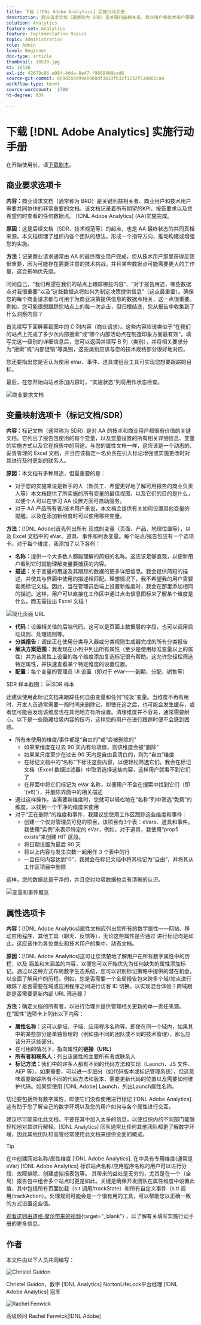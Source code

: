 ```yaml
---
title: 下载 [!DNL Adobe Analytics] 实施行动手册
description: 商业请求文档（通常称为 BRD）是关键利益相关者、商业用户和技术用户需要共同协作的非常重要的文档。该文档记录着所有期望的 KPI、报告要求以及 AA 实施完成后希望看到的任何数据点。
solution: Analytics
feature-set: Analytics
feature: Implementation Basics
topic: Administration
role: Admin
level: Beginner
doc-type: article
thumbnail: 10530.jpg
kt: 10530
exl-id: 42679c86-e08f-4dda-8e47-f9880409bad6
source-git-commit: 058d26bd99ab060df3633fb32f1232f534881ca4
workflow-type: tm+mt
source-wordcount: '1780'
ht-degree: 93%

---
```


# 下载 [!DNL Adobe Analytics] 实施行动手册

在开始使用前，请[下载剧本](assets/aa-implementation-playbook.xlsx)。

## 商业要求选项卡

**内容：**&#x200B;商业请求文档（通常称为 BRD）是关键利益相关者、商业用户和技术用户需要共同协作的非常重要的文档。该文档记录着所有期望的KPI、报告要求以及您希望何时查看的任何数据点。 [!DNL Adobe Analytics] (AA)实施完成。

**原因：**&#x200B;这是后续文档（SDR、技术规范等）的起点，也是 AA 最终状态的共同真相来源。本文档梳理了组织内各个团队的想法，形成一个指导方向，推动构建或增强您的实施。

**方法：**&#x200B;记录商业请求通常由 AA 的最终商业用户完成，但从技术用户那里获得反馈很重要，因为可能存在需要注意的技术挑战，并且某些数据点可能需要更大的工作量，这会影响优先级。

问问自己，“我们希望在我们的站点上跟踪哪些内容”、“对于报告用途，哪些数据点对我很重要”以及“这些数据点将如何为制定决策提供信息”（这点最重要）。确保您的每个商业请求都与可用于为商业决策提供信息的数据点相关，这一点很重要。例如，您可能很想跟踪您站点上的每一次点击，但归根结底，您从报告中收集到了什么洞察内容？

首先填写下面屏幕截图中的 C 列内容（商业请求）。这些内容应该类似于“在我们的站点上完成了多少次内部搜索”或“哪个内部活动点在制造印象方面最有效”。填写完这一级别的详细信息后，您可以返回并填写 B 列（类别），并将相关要求分为“搜索”或“内部促销”等类别，这些类别应该与您的技术规格部分很好地对应。

您还要指出您是否认为使用 eVar、事件、道具或组合工具可实现您想要跟踪的目标。

最后，在您开始向站点添加内容时，“实施状态”列将用作状态检查。

![商业要求文档](assets/brd-template.png)

## 变量映射选项卡（标记文档/SDR）

**内容：**&#x200B;标记文档（通常称为 SDR）是对 AA 的技术和商业用户都很有价值的关键文档。它列出了报告包使用的每个变量，以及变量设置的所有相关详细信息、变量的实施方式以及它在报告中的用途。与您的属性文档一样，这应该是一个动态的、妥善管理的 Excel 文档，并且应该指定一名负责在引入标记增强或实施更改时对其进行及时更新的联系人。

**原因：**&#x200B;本文档有多种用途，但最重要的是：

* 对于您的实施来说是新手的人（新员工、希望更好地了解可用报告的商业负责人等）本文档提供了所实施的所有变量的最佳视图，以及它们的目的是什么，以便个人可以在学习 AA 设置方面可自助服务。
* 对于 AA 产品所有者/技术用户来说，本文档会提供有关如何设置其他变量的提醒，以及在添加新维度时可以使用哪些变量。

**方法：**[!DNL Adobe]首先列出所有 现成的变量（页面、产品、地理位置等），以及 Excel 文档中的 eVar、道具、事件和列表变量。每个站点/报告包应有一个选项卡。对于每个维度，我添加了以下各列：
* **名称：**&#x200B;提供一个大多数人都能理解的简短的名称。这应该足够直观，以便新用户看到它时就能理解变量要捕获的内容。
* **描述：**&#x200B;关于变量的用途及其跟踪的数据的更多详细信息。我会提供简短的描述，并使其与界面中使用的描述相匹配。理想情况下，我不希望我的用户需要查阅标记文档。因此，当在管理员后端上设置新维度时，我会在那里添加相同的描述。这样，用户可以直接在工作区中通过点击信息图标来了解某个维度是什么，而无需拉出 Excel 文档！

![简化页面 URL](assets/page-url-simplified.png)

* **代码：**&#x200B;设置相关值的后端代码。这可以是页面上数据层的字段，也可以调用启动规则、处理规则等。
* **分类报告：**&#x200B;调出正在使用分类导入器或分类规则生成器完成的所有分类报告
* **解决方案范围：**&#x200B;我发现在小列中列出所有属性（至少是使用标准变量以上的属性）并为该属性上设置的每个维度添加复选标记很有帮助。这允许您轻松筛选特定属性，并快速查看某个特定维度的设置位置。
* **配置：**&#x200B;每个变量的管理员 UI 设置（即对于 eVar——到期、分配、销售等）

SDR 样本截图：
![SDR 样本](assets/sample-sdr.png)

还建议使用此标记文档来跟踪任何自由变量和任何“垃圾”变量。当维度不再有用时，开发人员通常需要一段时间来删除它。即使在这之后，也可能会发生缓存，或者您可能会发现该维度也在其他地方有所设置。清理维度并不容易，通常需要耐心。以下是一些隐藏垃圾内容的技巧，这样您的用户在进行跟踪时便不会感到困惑。

* 所有未使用的维度/事件都是“自由的”或“会被删除的”
   * 如果某维度在过去 90 天内有垃圾值，则该维度会被“删除”
   * 如果某尺度至少在过去 90 天内是自由且清白的，则为“自由”维度
   * 在标记文档中的“名称”下标注这些内容，以便轻松筛选它们。我会在标记文档（Excel 数据过滤器）中取消选择这些内容，这样用户就看不到它们了
   * 在界面中将它们标记为 eVar 名称，以便用户不会在搜索中找到它们（即 &#39;(v6)&#39;），并删除界面中的相关描述
* 通过这样操作，当需要新维度时，您就可以轻松地在“名称”列中筛选“免费”的维度，以找到一个干净的维度来使用
* 对于“正在删除”的维度和事件，我建议您使用工作区跟踪这些维度和事件：
   * 创建一个仅对管理员可见的项目，该项目有3个表：eVars、道具和事件。我使用“实例”来表示特定的 eVar，例如，对于道具，我使用“prop5 exists”来创建 HIT 区段。
   * 将日期设置为最后 90 天
   * 将以上内容与发生次数一起用作 3 个表中的行
   * 一旦任何内容达到“0”，我就会在标记文档中将其标记为“自由”，并将其从工作区项目中删除

这样，您的数据总是干净的，并且您对垃圾数据也会有清晰的认识。

![变量和事件概览](assets/variables-and-events-overview.png)

## 属性选项卡

**内容：**[!DNL Adobe Analytics]属性文档应列出您所有的数字属性——网站、移动应用程序、其他工具（聊天、反馈等），无论这些属性是否通过 进行标记均是如此。这应该作为各位商业和技术用户的集中、动态文档。

**原因：**[!DNL Adobe Analytics]这可让您清楚地了解用户在所有数字属性中的历程，以及 涵盖和未涵盖的内容，以便您可以开始优先为任何缺失的属性添加标记。通过以这种方式布局数字生态系统，您可以识别标记策略中提供的潜在机会，以全面了解用户的历程。例如，您是否需要一个全局报告包来跨多个域/站点进行跟踪？是否需要在域或应用程序之间进行访客 ID 切换，以实现混合体验？跨域跟踪是否需要更新内部 URL 筛选器？

**方法：**&#x200B;确定文档的所有者，以进行治理并提供管理相关更新的单一责任来源。在“属性”选项卡上列出以下内容：
* **属性名称：**&#x200B;这可以是域、子域、应用程序名称等。即使在同一个域内，如果其中的某些部分是单独管理的（例如由不同的团队或不同的技术管理），那么应该分开这些部分。
* 在可用的情况下，指向属性的&#x200B;**链接（URL）**
* **所有者和联系人：**&#x200B;列出该属性的主要所有者或联系人
* **标记方法：**&#x200B;我们中的许多人都有不同的代码方法和实现（Launch、JS 文件、AEP 等）。如果需要，可以进一步细分（如代码版本或标记管理系统），但这意味着要跟踪所有不同的代码方法和版本、需要更新代码的位置以及需要如何维护代码。如果您使用 [!DNL Adobe] Launch，列出Launch属性名称。

切记要包括所有数字属性，即使它们没有使用进行标记 [!DNL Adobe Analytics]. 这有助于您了解自己的数字环境以及您的用户如何与各个属性进行交互。

建议尽可能简化此文档，不要在其中加入太多的信息，以便组织内的不同部门能够轻松地对其进行解释。[!DNL Analytics] 团队通常比任何其他团队都更了解数字环境，因此其他团队和高管经常使用此文档来提供全面的概览。

>[!TIP]
>
>在中创建网站名称/属性维度 [!DNL Adobe Analytics]. 在中具有专用维度(通常是eVar) [!DNL Adobe Analytics] 标识站点名称/应用程序名称的用户可以进行分段、故障排除、创建虚拟报表包等。 其带来的益处是无穷的，尤其是在一个（全局）报告包中组合多个站点时更是如此。关键是确保开发团队在属性维度中设置此值，其中包括所有页面加载（s.t 调用/trackState）和所有自定义事件（s.tl 调用/trackAction）。处理规则可能会是一个很有用的工具，可以帮助您以正确一致的方式设置这些值。

[观看这则由道格·摩尔带来的视频](https://experienceleague.adobe.com/docs/analytics-learn/tutorials/implementation/implementation-basics/creating-a-business-requirements-document.html){target="_blank"} ，以了解有关填写实施行动手册的更多信息。

## 作者

本文件由以下人员共同编写：

![Christel Guidon](assets/Christel-Headshot-150.png)

Christel Guidon，数字 [!DNL Analytics] NortonLifeLock平台经理
[!DNL Adobe Analytics] 冠军

![Rachel Fenwick](assets/Rachel-Fenwick-150.png)

 高级顾问 Rachel Fenwick[!DNL Adobe]

